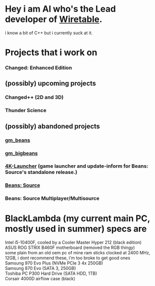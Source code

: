 # Hey i am Al who's the Lead developer of [Wiretable](https://github.com/Wiretable).
i know a bit of C++ but i currently suck at it.

# Projects that i work on
### Changed: Enhanced Edition 
## (possibly) upcoming projects
### Changed++ (2D and 3D)
### Thunder Science

## (possibly) abandoned projects
### [gm_beans](https://steamcommunity.com/sharedfiles/filedetails/?id=2045610499)
### [gm_bigbeans](https://steamcommunity.com/sharedfiles/filedetails/?id=2051821121)
### [4K-Launcher](https://github.com/LambdaEngineer/4K-Game-Launcher) (game launcher and update-inform for Beans: Source's standalone release.) 
### [Beans: Source](https://github.com/LambdaEngineer/beanssrc)
### Beans: Source Multiplayer/Multisource

# BlackLambda (my current main PC, mostly used in summer) specs are

Intel i5-10400F, cooled by a Cooler Master Hyper 212 (black edition)
<br>
ASUS ROG STRIX B460F motherboard (removed the RGB thingy)
<br>
some plain from an old oem pc of mine ram sticks clocked at 2400 MHz, 12GB, i dont recommend these, i'm too broke to get good ones
<br>
Samsung 970 Evo Plus (NVMe PCIe 3 4x 250GB)
<br>
Samsung 870 Evo (SATA 3, 250GB)
<br>
Toshiba PC P300 Hard Drive (SATA HDD, 1TB)
<br>
Corsair 4000D airflow case (black)
